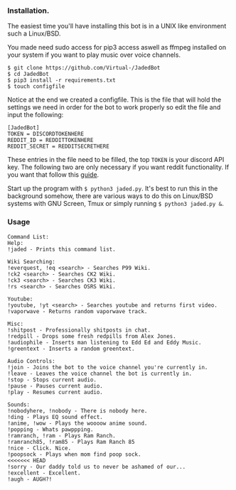 ### Installation.

The easiest time you'll have installing this bot is in a UNIX like environment such a Linux/BSD.

You made need sudo access for pip3 access aswell as ffmpeg installed on your system if you want to play music over voice channels.

```
$ git clone https://github.com/Virtual-/JadedBot
$ cd JadedBot
$ pip3 install -r requirements.txt
$ touch configfile
```

Notice at the end we created a configfile. This is the file that will hold the settings we need in order for the bot to work properly so edit the file and input the following:

```
[JadedBot]
TOKEN = DISCORDTOKENHERE
REDDIT_ID = REDDITTOKENHERE
REDDIT_SECRET = REDDITSECRETHERE
```

These entries in the file need to be filled, the top `TOKEN` is your discord API key. The following two are only necessary if you want reddit functionality. If you want that follow this [guide](https://praw.readthedocs.io/en/latest/getting_started/authentication.html).

Start up the program with `$ python3 jaded.py`. It's best to run this in the background somehow, there are various ways to do this on Linux/BSD systems with GNU Screen, Tmux or simply running `$ python3 jaded.py &`.


### Usage

```
Command List:
Help:
!jaded - Prints this command list.

Wiki Searching:
!everquest, !eq <search> - Searches P99 Wiki.
!ck2 <search> - Searches CK2 Wiki.
!ck3 <search> - Searches CK3 Wiki.
!rs <search> - Searches OSRS Wiki.

Youtube:
!youtube, !yt <search> - Searches youtube and returns first video.
!vaporwave - Returns random vaporwave track.

Misc:
!shitpost - Professionally shitposts in chat.
!redpill - Drops some fresh redpills from Alex Jones.
!audiophile - Inserts man listening to Edd Ed and Eddy Music.
!greentext - Inserts a random greentext.

Audio Controls:
!join - Joins the bot to the voice channel you're currently in.
!leave - Leaves the voice channel the bot is currently in.
!stop - Stops current audio.
!pause - Pauses current audio.
!play - Resumes current audio.

Sounds:
!nobodyhere, !nobody - There is nobody here.
!ding - Plays EQ sound effect.
!anime, !wow - Plays the woooow anime sound.
!popping - Whats pawppping.
!ramranch, !ram - Plays Ram Ranch.
!ramranch85, !ram85 - Plays Ram Ranch 85
!nice - Click. Nice.
!poopsock - Plays when mom find poop sock.
<<<<<<< HEAD
!sorry - Our daddy told us to never be ashamed of our...
!excellent - Excellent.
!augh - AUGH?!
```
